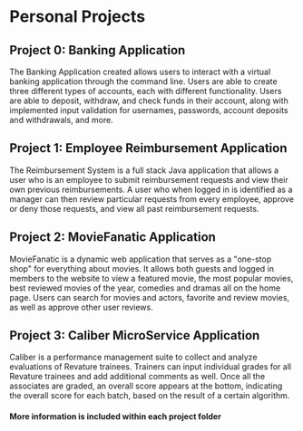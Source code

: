 # Personal Projects

## Project 0: Banking Application
The Banking Application created allows users to interact with a virtual banking application through the command line. Users are able to create three different types of accounts, each with different functionality. Users are able to deposit, withdraw, and check funds in their account, along with implemented input validation for usernames, passwords, account deposits and withdrawals, and more.
## Project 1: Employee Reimbursement Application
The Reimbursement System is a full stack Java application that allows a user who is an employee to submit reimbursement requests and view their own previous reimbursements. A user who when logged in is identified as a manager can then review particular requests from every employee, approve or deny those requests, and view all past reimbursement requests.
## Project 2: MovieFanatic Application
MovieFanatic is a dynamic web application that serves as a "one-stop shop" for everything about movies. It allows both guests and logged in members to the website to view a featured movie, the most popular movies, best reviewed movies of the year, comedies and dramas all on the home page. Users can search for movies and actors, favorite and review movies, as well as approve other user reviews.
## Project 3: Caliber MicroService Application
Caliber is a performance management suite to collect and analyze evaluations of Revature trainees. Trainers can input individual grades for all Revature trainees and add additional comments as well. Once all the associates are graded, an overall score appears at the bottom, indicating the overall score for each batch, based on the result of a certain algorithm.

#### More information is included within each project folder
